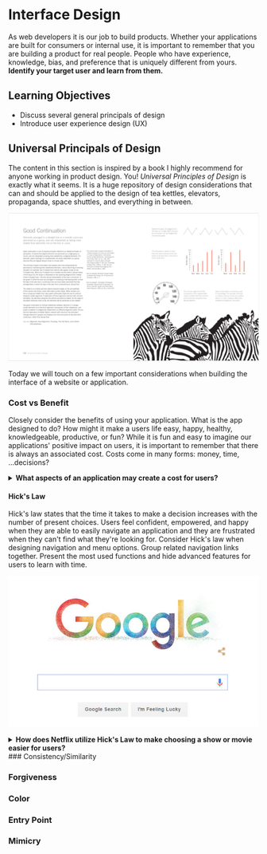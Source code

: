 # Interface Design

As web developers it is our job to build products. Whether your applications are built for consumers or internal use, it is important to remember that you are building a product for real people. People who have experience, knowledge, bias, and preference that is uniquely different from yours. **Identify your target user and learn from them.**

## Learning Objectives

- Discuss several general principals of design
- Introduce user experience design (UX)

## Universal Principals of Design

The content in this section is inspired by a book I highly recommend for anyone working in product design. You! *Universal Principles of Design* is exactly what it seems. It is a huge repository of design considerations that can and should be applied to the design of tea kettles, elevators, propaganda, space shuttles, and everything in between.

![example page of universal principles of design](./page-example.png)

Today we will touch on a few important considerations when building the interface of a website or application.

### Cost vs Benefit

Closely consider the benefits of using your application. What is the app designed to do? How might it make a users life easy, happy, healthy, knowledgeable, productive, or fun? While it is fun and easy to imagine our applications' positive impact on users, it is important to remember that there is always an associated cost. Costs come in many forms: money, time, ...decisions?

<details>
  <summary><strong>What aspects of an application may create a cost for users?</strong></summary>
  </br>

- **loading:** People are impatient. The longer a user has to wait, the more likely they are to use an alternative product.
- **sign up:** Forms are annoying and nobody enjoys sharing unnecessary personal information. Unless signing up is critical to an app's benefit, it will be perceived as a cost.
- **onboarding:** It takes time and energy to learn a new skill or tool. Simplify onboarding as much as possible and focus on features that are critical to the core functionality of the app.
- **complexity:** People become overwhelmed by complexity and can become paralyzed if given too many options. Give your app a KISS (Keep it Simple, Stupid)

</details>

#### Hick's Law

Hick's law states that the time it takes to make a decision increases with the number of present choices. Users feel confident, empowered, and happy when they are able to easily navigate an application and they are frustrated when they can't find what they're looking for. Consider Hick's law when designing navigation and menu options. Group related navigation links together. Present the most used functions and hide advanced features for users to learn with time.

![google search feature](./google.jpg)

<details>
  <summary><strong>How does Netflix utilize Hick's Law to make choosing a show or movie easier for users?</strong></summary>
  </br>

  By presenting rows of related items, Netflix encourages users to first narrow their decision by genre.

  ![netflix display](./netflix.png)

</details>
### Consistency/Similarity

### Forgiveness

### Color

### Entry Point

### Mimicry
